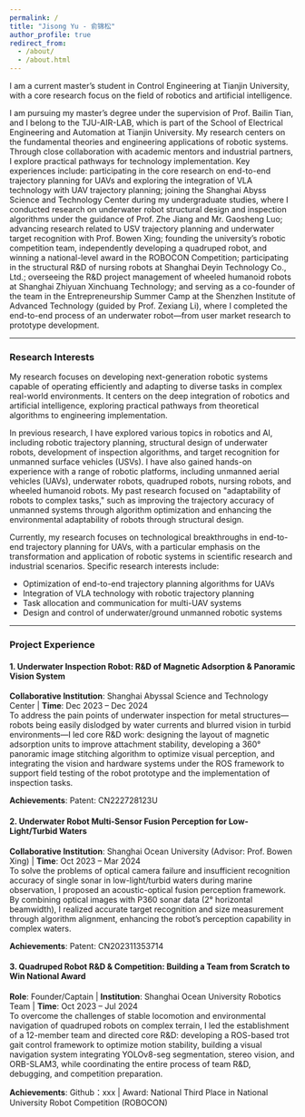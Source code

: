 ```yaml
---
permalink: /
title: "Jisong Yu - 俞锦松"
author_profile: true
redirect_from: 
  - /about/
  - /about.html
---
```


I am a current master’s student in Control Engineering at Tianjin University, with a core research focus on the field of robotics and artificial intelligence.

I am pursuing my master’s degree under the supervision of Prof. Bailin Tian, and I belong to the TJU-AIR-LAB, which is part of the School of Electrical Engineering and Automation at Tianjin University. My research centers on the fundamental theories and engineering applications of robotic systems. Through close collaboration with academic mentors and industrial partners, I explore practical pathways for technology implementation. Key experiences include: participating in the core research on end-to-end trajectory planning for UAVs and exploring the integration of VLA technology with UAV trajectory planning; joining the Shanghai Abyss Science and Technology Center during my undergraduate studies, where I conducted research on underwater robot structural design and inspection algorithms under the guidance of Prof. Zhe Jiang and Mr. Gaosheng Luo; advancing research related to USV trajectory planning and underwater target recognition with Prof. Bowen Xing; founding the university’s robotic competition team, independently developing a quadruped robot, and winning a national-level award in the ROBOCON Competition; participating in the structural R&D of nursing robots at Shanghai Deyin Technology Co., Ltd.; overseeing the R&D project management of wheeled humanoid robots at Shanghai Zhiyuan Xinchuang Technology; and serving as a co-founder of the team in the Entrepreneurship Summer Camp at the Shenzhen Institute of Advanced Technology (guided by Prof. Zexiang Li), where I completed the end-to-end process of an underwater robot—from user market research to prototype development.

---

### Research Interests

My research focuses on developing next-generation robotic systems capable of operating efficiently and adapting to diverse tasks in complex real-world environments. It centers on the deep integration of robotics and artificial intelligence, exploring practical pathways from theoretical algorithms to engineering implementation.

In previous research, I have explored various topics in robotics and AI, including robotic trajectory planning, structural design of underwater robots, development of inspection algorithms, and target recognition for unmanned surface vehicles (USVs). I have also gained hands-on experience with a range of robotic platforms, including unmanned aerial vehicles (UAVs), underwater robots, quadruped robots, nursing robots, and wheeled humanoid robots. My past research focused on "adaptability of robots to complex tasks," such as improving the trajectory accuracy of unmanned systems through algorithm optimization and enhancing the environmental adaptability of robots through structural design.

Currently, my research focuses on technological breakthroughs in end-to-end trajectory planning for UAVs, with a particular emphasis on the transformation and application of robotic systems in scientific research and industrial scenarios. Specific research interests include:

- Optimization of end-to-end trajectory planning algorithms for UAVs
- Integration of VLA technology with robotic trajectory planning
- Task allocation and communication for multi-UAV systems
- Design and control of underwater/ground unmanned robotic systems

---

### Project Experience

#### **1. Underwater Inspection Robot: R&D of Magnetic Adsorption & Panoramic Vision System**

**Collaborative Institution**: Shanghai Abyssal Science and Technology Center | **Time**: Dec 2023 – Dec 2024  
To address the pain points of underwater inspection for metal structures—robots being easily dislodged by water currents and blurred vision in turbid environments—I led core R&D work: designing the layout of magnetic adsorption units to improve attachment stability, developing a 360° panoramic image stitching algorithm to optimize visual perception, and integrating the vision and hardware systems under the ROS framework to support field testing of the robot prototype and the implementation of inspection tasks.

**Achievements**: Patent: CN222728123U

#### **2. Underwater Robot Multi-Sensor Fusion Perception for Low-Light/Turbid Waters**

**Collaborative Institution**: Shanghai Ocean University (Advisor: Prof. Bowen Xing) | **Time**: Oct 2023 – Mar 2024  
To solve the problems of optical camera failure and insufficient recognition accuracy of single sonar in low-light/turbid waters during marine observation, I proposed an acoustic-optical fusion perception framework. By combining optical images with P360 sonar data (2° horizontal beamwidth), I realized accurate target recognition and size measurement through algorithm alignment, enhancing the robot’s perception capability in complex waters.

**Achievements**: Patent: CN202311353714

#### **3. Quadruped Robot R&D & Competition: Building a Team from Scratch to Win National Award**

**Role**: Founder/Captain | **Institution**: Shanghai Ocean University Robotics Team | **Time**: Oct 2023 – Jul 2024  
To overcome the challenges of stable locomotion and environmental navigation of quadruped robots on complex terrain, I led the establishment of a 12-member team and directed core R&D: developing a ROS-based trot gait control framework to optimize motion stability, building a visual navigation system integrating YOLOv8-seg segmentation, stereo vision, and ORB-SLAM3, while coordinating the entire process of team R&D, debugging, and competition preparation.

**Achievements**: Github：xxx | Award: National Third Place in National University Robot Competition (ROBOCON)

<!-- 
This is the front page of a website that is powered by the [Academic Pages template](https://github.com/academicpages/academicpages.github.io) and hosted on GitHub pages. [GitHub pages](https://pages.github.com) is a free service in which websites are built and hosted from code and data stored in a GitHub repository, automatically updating when a new commit is made to the repository. This template was forked from the [Minimal Mistakes Jekyll Theme](https://mmistakes.github.io/minimal-mistakes/) created by Michael Rose, and then extended to support the kinds of content that academics have: publications, talks, teaching, a portfolio, blog posts, and a dynamically-generated CV. Incidentally, these same features make it a great template for anyone that needs to show off a professional template!

 You can fork [this template](https://github.com/academicpages/academicpages.github.io) right now, modify the configuration and Markdown files, add your own PDFs and other content, and have your own site for free, with no ads!

A data-driven personal website
======
Like many other Jekyll-based GitHub Pages templates, Academic Pages makes you separate the website's content from its form. The content & metadata of your website are in structured Markdown files, while various other files constitute the theme, specifying how to transform that content & metadata into HTML pages. You keep these various Markdown (.md), YAML (.yml), HTML, and CSS files in a public GitHub repository. Each time you commit and push an update to the repository, the [GitHub pages](https://pages.github.com/) service creates static HTML pages based on these files, which are hosted on GitHub's servers free of charge.

Many of the features of dynamic content management systems (like Wordpress) can be achieved in this fashion, using a fraction of the computational resources and with far less vulnerability to hacking and DDoSing. You can also modify the theme to your heart's content without touching the content of your site. If you get to a point where you've broken something in Jekyll/HTML/CSS beyond repair, your Markdown files describing your talks, publications, etc. are safe. You can rollback the changes or even delete the repository and start over - just be sure to save the Markdown files! You can also write scripts that process the structured data on the site, such as [this one](https://github.com/academicpages/academicpages.github.io/blob/master/talkmap.ipynb) that analyzes metadata in pages about talks to display [a map of every location you've given a talk](https://academicpages.github.io/talkmap.html).

For those users that need more advanced functionality, the template also supports the following popular tools:
- [MathJax](https://www.mathjax.org/) for mathematical equations
- [Mermaid](https://mermaid.js.org/) for diagraming
- [Plotly](https://plotly.com/javascript/) for plotting

Getting started
======
1. Register a GitHub account if you don't have one and confirm your e-mail (required!)
1. Fork [this template](https://github.com/academicpages/academicpages.github.io) by clicking the "Use this template" button in the top right. 
1. Go to the repository's settings (rightmost item in the tabs that start with "Code", should be below "Unwatch"). Rename the repository "[your GitHub username].github.io", which will also be your website's URL.
1. Set site-wide configuration and create content & metadata (see below -- also see [this set of diffs](https://archive.is/3TPas) showing what files were changed to set up [an example site](https://getorg-testacct.github.io) for a user with the username "getorg-testacct")
1. Upload any files (like PDFs, .zip files, etc.) to the files/ directory. They will appear at https://[your GitHub username].github.io/files/example.pdf.  
1. Check status by going to the repository settings, in the "GitHub pages" section

Site-wide configuration
------
The main configuration file for the site is in the base directory in [_config.yml](https://github.com/academicpages/academicpages.github.io/blob/master/_config.yml), which defines the content in the sidebars and other site-wide features. You will need to replace the default variables with ones about yourself and your site's github repository. The configuration file for the top menu is in [_data/navigation.yml](https://github.com/academicpages/academicpages.github.io/blob/master/_data/navigation.yml). For example, if you don't have a portfolio or blog posts, you can remove those items from that navigation.yml file to remove them from the header. 

Create content & metadata
------
For site content, there is one Markdown file for each type of content, which are stored in directories like _publications, _talks, _posts, _teaching, or _pages. For example, each talk is a Markdown file in the [_talks directory](https://github.com/academicpages/academicpages.github.io/tree/master/_talks). At the top of each Markdown file is structured data in YAML about the talk, which the theme will parse to do lots of cool stuff. The same structured data about a talk is used to generate the list of talks on the [Talks page](https://academicpages.github.io/talks), each [individual page](https://academicpages.github.io/talks/2012-03-01-talk-1) for specific talks, the talks section for the [CV page](https://academicpages.github.io/cv), and the [map of places you've given a talk](https://academicpages.github.io/talkmap.html) (if you run this [python file](https://github.com/academicpages/academicpages.github.io/blob/master/talkmap.py) or [Jupyter notebook](https://github.com/academicpages/academicpages.github.io/blob/master/talkmap.ipynb), which creates the HTML for the map based on the contents of the _talks directory).

**Markdown generator**

The repository includes [a set of Jupyter notebooks](https://github.com/academicpages/academicpages.github.io/tree/master/markdown_generator
) that converts a CSV containing structured data about talks or presentations into individual Markdown files that will be properly formatted for the Academic Pages template. The sample CSVs in that directory are the ones I used to create my own personal website at stuartgeiger.com. My usual workflow is that I keep a spreadsheet of my publications and talks, then run the code in these notebooks to generate the Markdown files, then commit and push them to the GitHub repository.

How to edit your site's GitHub repository
------
Many people use a git client to create files on their local computer and then push them to GitHub's servers. If you are not familiar with git, you can directly edit these configuration and Markdown files directly in the github.com interface. Navigate to a file (like [this one](https://github.com/academicpages/academicpages.github.io/blob/master/_talks/2012-03-01-talk-1.md) and click the pencil icon in the top right of the content preview (to the right of the "Raw | Blame | History" buttons). You can delete a file by clicking the trashcan icon to the right of the pencil icon. You can also create new files or upload files by navigating to a directory and clicking the "Create new file" or "Upload files" buttons. 

Example: editing a Markdown file for a talk
![Editing a Markdown file for a talk](/images/editing-talk.png)

For more info
------
More info about configuring Academic Pages can be found in [the guide](https://academicpages.github.io/markdown/), the [growing wiki](https://github.com/academicpages/academicpages.github.io/wiki), and you can always [ask a question on GitHub](https://github.com/academicpages/academicpages.github.io/discussions). The [guides for the Minimal Mistakes theme](https://mmistakes.github.io/minimal-mistakes/docs/configuration/) (which this theme was forked from) might also be helpful.
注释内容 -->

